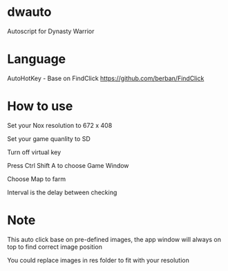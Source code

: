 # dwauto
Autoscript for Dynasty Warrior

# Language
AutoHotKey - Base on FindClick https://github.com/berban/FindClick

# How to use
Set your Nox resolution to 672 x 408

Set your game quanlity to SD

Turn off virtual key

Press Ctrl Shift A to choose Game Window

Choose Map to farm

Interval is the delay between checking

# Note
This auto click base on pre-defined images, the app window will always on top to find correct image position

You could replace images in res folder to fit with your resolution
